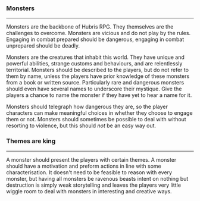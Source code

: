 ### Monsters
___

Monsters are the backbone of Hubris RPG. They themselves are the challenges to overcome. Monsters are vicious and do not play by the rules. Engaging in combat prepared should be dangerous, engaging in combat unprepared should be deadly. 

Monsters are the creatures that inhabit this world. They have unique and powerful abilities, strange customs and behaviours, and are relentlessly territorial. Monsters should be described to the players, but do not refer to them by name, unless the players have prior knowledge of these monsters from a book or written source. Particularly rare and dangerous monsters should even have several names to underscore their mystique. Give the players a chance to name the monster if they have yet to hear a name for it.

Monsters should telegraph how dangerous they are, so the player characters can make meaningful choices in whether they choose to engage them or not. Monsters should sometimes be possible to deal with without resorting to violence, but this should *not* be an easy way out. 

### Themes are king 
___
A monster should present the players with certain themes. A monster should have a motivation and preform actions in line with some characterisation. It doesn't need to be feasible to reason with every monster, but having all monsters be ravenous beasts intent on nothing but destruction is simply weak storytelling and leaves the players very little wiggle room to deal with monsters in interesting and creative ways. 


